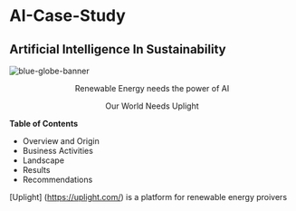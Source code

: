 # AI-Case-Study
## Artificial Intelligence In Sustainability

<p align="center">
   
   ![blue-globe-banner](https://github.com/user-attachments/assets/f1887d8c-e69f-4cf6-b431-be71803e623b)

   <p align="center"> Renewable Energy needs the power of AI

<p align="center"> Our World Needs Uplight
   
   
**Table of Contents**
* Overview and Origin
* Business Activities
* Landscape
* Results
* Recommendations

[Uplight] (https://uplight.com/) is a platform for renewable energy proivers
